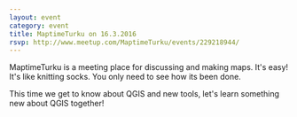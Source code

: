 ```yaml
---
layout: event
category: event
title: MaptimeTurku on 16.3.2016
rsvp: http://www.meetup.com/MaptimeTurku/events/229218944/
---
```


MaptimeTurku is a meeting place for discussing and making maps. It's easy! It's like knitting socks. You only need to see how its been done. 

This time we get to know about QGIS and new tools, let's learn something new about QGIS together!
